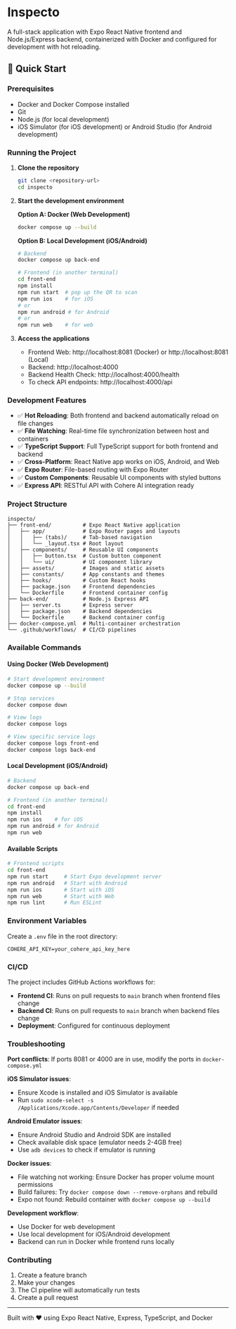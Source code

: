 # Inspecto

A full-stack application with Expo React Native frontend and Node.js/Express backend, containerized with Docker and configured for development with hot reloading.

## 🚀 Quick Start

### Prerequisites
- Docker and Docker Compose installed
- Git
- Node.js (for local development)
- iOS Simulator (for iOS development) or Android Studio (for Android development)

### Running the Project

1. **Clone the repository**
   ```bash
   git clone <repository-url>
   cd inspecto
   ```

2. **Start the development environment**

   **Option A: Docker (Web Development)**
   ```bash
   docker compose up --build
   ```

   **Option B: Local Development (iOS/Android)**
   ```bash
   # Backend
   docker compose up back-end
   
   # Frontend (in another terminal)
   cd front-end
   npm install
   npm run start  # pop up the QR to scan
   npm run ios    # for iOS
   # or
   npm run android # for Android
   # or
   npm run web    # for web
   ```

3. **Access the applications**
   - Frontend Web: http://localhost:8081 (Docker) or http://localhost:8081 (Local)
   - Backend: http://localhost:4000
   - Backend Health Check: http://localhost:4000/health
   - To check API endpoints: http://localhost:4000/api

### Development Features

- ✅ **Hot Reloading**: Both frontend and backend automatically reload on file changes
- ✅ **File Watching**: Real-time file synchronization between host and containers
- ✅ **TypeScript Support**: Full TypeScript support for both frontend and backend
- ✅ **Cross-Platform**: React Native app works on iOS, Android, and Web
- ✅ **Expo Router**: File-based routing with Expo Router
- ✅ **Custom Components**: Reusable UI components with styled buttons
- ✅ **Express API**: RESTful API with Cohere AI integration ready

### Project Structure

```
inspecto/
├── front-end/          # Expo React Native application
│   ├── app/            # Expo Router pages and layouts
│   │   ├── (tabs)/     # Tab-based navigation
│   │   └── _layout.tsx # Root layout
│   ├── components/     # Reusable UI components
│   │   ├── button.tsx  # Custom button component
│   │   └── ui/         # UI component library
│   ├── assets/         # Images and static assets
│   ├── constants/      # App constants and themes
│   ├── hooks/          # Custom React hooks
│   ├── package.json    # Frontend dependencies
│   └── Dockerfile      # Frontend container config
├── back-end/           # Node.js Express API
│   ├── server.ts       # Express server
│   ├── package.json    # Backend dependencies
│   └── Dockerfile      # Backend container config
├── docker-compose.yml  # Multi-container orchestration
└── .github/workflows/  # CI/CD pipelines
```

### Available Commands

#### Using Docker (Web Development)
```bash
# Start development environment
docker compose up --build

# Stop services
docker compose down

# View logs
docker compose logs

# View specific service logs
docker compose logs front-end
docker compose logs back-end
```

#### Local Development (iOS/Android)
```bash
# Backend
docker compose up back-end

# Frontend (in another terminal)
cd front-end
npm install
npm run ios    # for iOS
npm run android # for Android
npm run web 
```

#### Available Scripts
```bash
# Frontend scripts
cd front-end
npm run start     # Start Expo development server
npm run android   # Start with Android
npm run ios       # Start with iOS
npm run web       # Start with Web
npm run lint      # Run ESLint
```

### Environment Variables

Create a `.env` file in the root directory:
```env
COHERE_API_KEY=your_cohere_api_key_here
```

### CI/CD

The project includes GitHub Actions workflows for:
- **Frontend CI**: Runs on pull requests to `main` branch when frontend files change
- **Backend CI**: Runs on pull requests to `main` branch when backend files change
- **Deployment**: Configured for continuous deployment

### Troubleshooting

**Port conflicts**: If ports 8081 or 4000 are in use, modify the ports in `docker-compose.yml`

**iOS Simulator issues**: 
- Ensure Xcode is installed and iOS Simulator is available
- Run `sudo xcode-select -s /Applications/Xcode.app/Contents/Developer` if needed

**Android Emulator issues**:
- Ensure Android Studio and Android SDK are installed
- Check available disk space (emulator needs 2-4GB free)
- Use `adb devices` to check if emulator is running

**Docker issues**:
- File watching not working: Ensure Docker has proper volume mount permissions
- Build failures: Try `docker compose down --remove-orphans` and rebuild
- Expo not found: Rebuild container with `docker compose up --build`

**Development workflow**:
- Use Docker for web development
- Use local development for iOS/Android development
- Backend can run in Docker while frontend runs locally

### Contributing

1. Create a feature branch
2. Make your changes
3. The CI pipeline will automatically run tests
4. Create a pull request

---

Built with ❤️ using Expo React Native, Express, TypeScript, and Docker